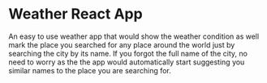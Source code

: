 # Weather React App

An easy to use weather app that would show the weather condition as well mark the place you searched for any place around the world just by searching the city by its name. If you forgot the full name of the city, no need to worry as the the app would automatically start suggesting you similar names to the place you are searching for.
